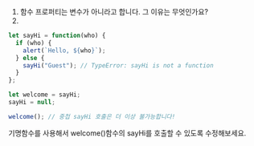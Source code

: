 1. 함수 프로퍼티는 변수가 아니라고 합니다. 그 이유는 무엇인가요?
2. 
``` javascript
let sayHi = function(who) {
  if (who) {
    alert(`Hello, ${who}`);
  } else {
    sayHi("Guest"); // TypeError: sayHi is not a function
  }
};

let welcome = sayHi;
sayHi = null;

welcome(); // 중첩 sayHi 호출은 더 이상 불가능합니다!
```
기명함수를 사용해서 welcome()함수의 sayHi를 호출할 수 있도록 수정해보세요.